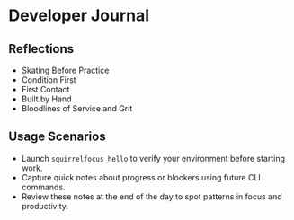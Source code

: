# Developer Journal

## Reflections

- Skating Before Practice
- Condition First
- First Contact
- Built by Hand
- Bloodlines of Service and Grit

## Usage Scenarios

- Launch `squirrelfocus hello` to verify your environment before starting work.
- Capture quick notes about progress or blockers using future CLI commands.
- Review these notes at the end of the day to spot patterns in focus and
  productivity.
